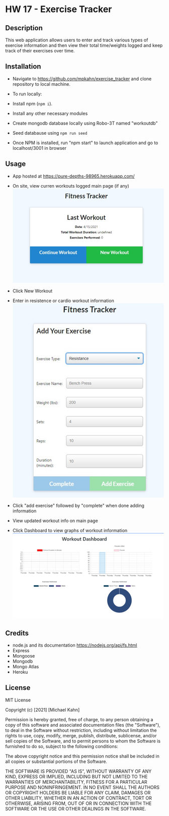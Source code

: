 #  HW 17 - Exercise Tracker 


## Description

This web application allows users to enter and track various types of exercise information and then view their total time/weights logged and keep track of their exercises over time.

## Installation

* Navigate to https://github.com/mpkahn/exercise_tracker and clone repository to local machine.

* To run locally: 
* Install npm (`npm i`). 
* Install any other necessary modules
* Create mongodb database locally using Robo-3T named "workoutdb"
* Seed databause using `npm run seed`
* Once NPM is installed, run "npm start" to launch application and go to localhost/3001 in browser

## Usage 

* App hosted at https://pure-depths-98965.herokuapp.com/

* On site, view curren workouts logged main page (if any)
![main page](assets/images/img1.jpg)
* Click New Workout
* Enter in resistence or cardio workout information
![workout enter page](assets/images/img2.jpg)
* Click "add exercise" followed by "complete" when done adding information
* View updated workout info on main page
* Click Dashboard to view graphs of workout information
![dashboard page](assets/images/img3.jpg)


## Credits

* node.js and its documentation https://nodejs.org/api/fs.html 
* Express
* Mongoose
* Mongodb
* Mongo Atlas
* Heroku


## License

MIT License

Copyright (c) [2021] [Michael Kahn]

Permission is hereby granted, free of charge, to any person obtaining a copy
of this software and associated documentation files (the "Software"), to deal
in the Software without restriction, including without limitation the rights
to use, copy, modify, merge, publish, distribute, sublicense, and/or sell
copies of the Software, and to permit persons to whom the Software is
furnished to do so, subject to the following conditions:

The above copyright notice and this permission notice shall be included in all
copies or substantial portions of the Software.

THE SOFTWARE IS PROVIDED "AS IS", WITHOUT WARRANTY OF ANY KIND, EXPRESS OR
IMPLIED, INCLUDING BUT NOT LIMITED TO THE WARRANTIES OF MERCHANTABILITY,
FITNESS FOR A PARTICULAR PURPOSE AND NONINFRINGEMENT. IN NO EVENT SHALL THE
AUTHORS OR COPYRIGHT HOLDERS BE LIABLE FOR ANY CLAIM, DAMAGES OR OTHER
LIABILITY, WHETHER IN AN ACTION OF CONTRACT, TORT OR OTHERWISE, ARISING FROM,
OUT OF OR IN CONNECTION WITH THE SOFTWARE OR THE USE OR OTHER DEALINGS IN THE
SOFTWARE.

